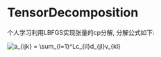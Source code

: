 # TensorDecomposition

个人学习利用LBFGS实现张量的cp分解, 分解公式如下:

<img src="https://latex.codecogs.com/gif.latex?a_{ijk}&space;=&space;\sum_{l=1}^Lc_{il}d_{jl}v_{kl}" title="a_{ijk} = \sum_{l=1}^Lc_{il}d_{jl}v_{kl}" />
